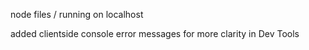 node files / running on localhost 

added clientside console error messages for more clarity in Dev Tools 
